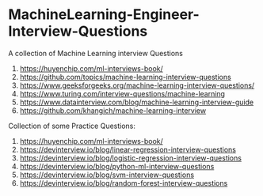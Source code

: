 # MachineLearning-Engineer-Interview-Questions
A collection of Machine Learning interview Questions 

1. https://huyenchip.com/ml-interviews-book/
2. https://github.com/topics/machine-learning-interview-questions
3. https://www.geeksforgeeks.org/machine-learning-interview-questions/
4. https://www.turing.com/interview-questions/machine-learning
5. https://www.datainterview.com/blog/machine-learning-interview-guide
6. https://github.com/khangich/machine-learning-interview

Collection of some Practice Questions:
1. https://huyenchip.com/ml-interviews-book/
2. https://devinterview.io/blog/linear-regression-interview-questions
3. https://devinterview.io/blog/logistic-regression-interview-questions
4. https://devinterview.io/blog/python-ml-interview-questions
5. https://devinterview.io/blog/svm-interview-questions
6. https://devinterview.io/blog/random-forest-interview-questions
